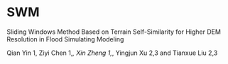 # SWM
Sliding Windows Method Based on Terrain Self-Similarity for Higher DEM Resolution in Flood Simulating Modeling

Qian Yin 1, Ziyi Chen 1,*, Xin Zheng 1,*, Yingjun Xu 2,3 and Tianxue Liu 2,3
